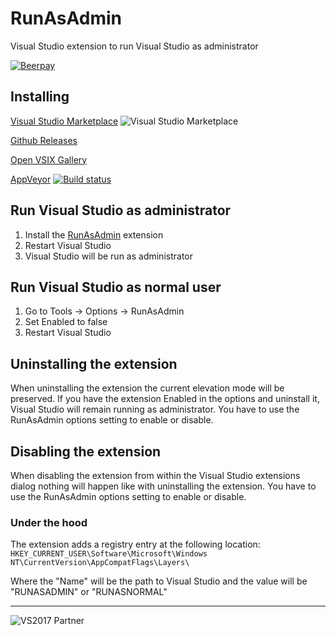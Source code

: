 # RunAsAdmin
Visual Studio extension to run Visual Studio as administrator

[![Beerpay](https://img.shields.io/beerpay/sboulema/RunAsAdmin.svg?style=flat)](https://beerpay.io/sboulema/RunAsAdmin)

## Installing
[Visual Studio Marketplace](https://marketplace.visualstudio.com/items?itemName=SamirBoulema.RunAsAdmin) ![Visual Studio Marketplace](http://vsmarketplacebadge.apphb.com/version-short/SamirBoulema.RunAsAdmin.svg)

[Github Releases](https://github.com/sboulema/RunAsAdmin/releases)

[Open VSIX Gallery](http://vsixgallery.com/extension/dda2a29d-8fd9-4131-adc5-afcf6ef36b25/)

[AppVeyor](https://ci.appveyor.com/project/sboulema/runasadmin) [![Build status](https://ci.appveyor.com/api/projects/status/swx1byhk0tuxsbog?svg=true)](https://ci.appveyor.com/project/sboulema/runasadmin)

## Run Visual Studio as administrator
1. Install the [RunAsAdmin](https://marketplace.visualstudio.com/items?itemName=SamirBoulema.RunAsAdmin) extension
2. Restart Visual Studio
3. Visual Studio will be run as administrator

## Run Visual Studio as normal user
1. Go to Tools -> Options -> RunAsAdmin
2. Set Enabled to false
3. Restart Visual Studio

## Uninstalling the extension
When uninstalling the extension the current elevation mode will be preserved. If you have the extension Enabled in the options and uninstall it, Visual Studio will remain running as administrator. You have to use the RunAsAdmin options setting to enable or disable.

## Disabling the extension
When disabling the extension from within the Visual Studio extensions dialog nothing will happen like with uninstalling the extension. You have to use the RunAsAdmin options setting to enable or disable.

### Under the hood
The extension adds a registry entry at the following location: `HKEY_CURRENT_USER\Software\Microsoft\Windows NT\CurrentVersion\AppCompatFlags\Layers\`

Where the "Name" will be the path to Visual Studio and the value will be "RUNASADMIN" or "RUNASNORMAL"

---

![VS2017 Partner](http://i.imgur.com/wlgwRF1.png)